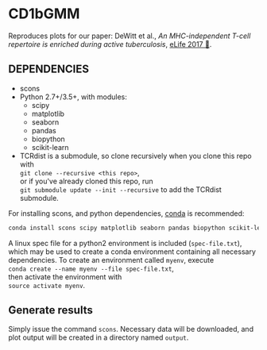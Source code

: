 # CD1bGMM

Reproduces plots for our paper: DeWitt et al., *An MHC-independent T-cell repertoire is enriched during active tuberculosis*, [eLife 2017 🤞]().

## DEPENDENCIES
* scons
* Python 2.7+/3.5+, with modules:
  * scipy
  * matplotlib
  * seaborn
  * pandas
  * biopython
  * scikit-learn
* TCRdist is a submodule, so clone recursively when you clone this repo with  
  `git clone --recursive <this repo>`,  
  or if you've already cloned this repo, run  
  `git submodule update --init --recursive` to add the TCRdist submodule.  
    
For installing scons, and python dependencies, [conda](https://conda.io/docs/) is recommended:
```bash
conda install scons scipy matplotlib seaborn pandas biopython scikit-learn
```
A linux spec file for a python2 environment is included (`spec-file.txt`), which may be used to create a conda environment containing all necessary dependencies.
To create an environment called `myenv`, execute  
`conda create --name myenv --file spec-file.txt`,  
then activate the environment with  
`source activate myenv`.

## Generate results

Simply issue the command `scons`. Necessary data will be downloaded, and plot output will be created in a directory named `output`.
